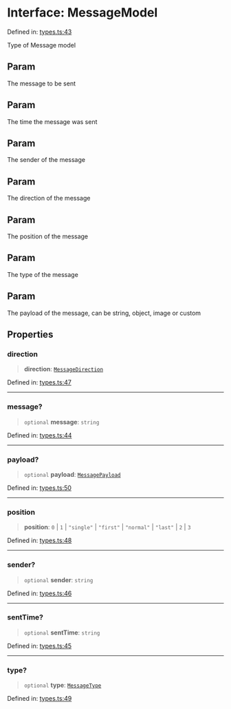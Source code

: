 # Interface: MessageModel

Defined in: [types.ts:43](https://github.com/GeoDaCenter/openassistant/blob/f1f258826ab8e671a18170ebc60cc2939607e736/packages/core/src/types.ts#L43)

Type of Message model

## Param

The message to be sent

## Param

The time the message was sent

## Param

The sender of the message

## Param

The direction of the message

## Param

The position of the message

## Param

The type of the message

## Param

The payload of the message, can be string, object, image or custom

## Properties

### direction

> **direction**: [`MessageDirection`](../type-aliases/MessageDirection.md)

Defined in: [types.ts:47](https://github.com/GeoDaCenter/openassistant/blob/f1f258826ab8e671a18170ebc60cc2939607e736/packages/core/src/types.ts#L47)

***

### message?

> `optional` **message**: `string`

Defined in: [types.ts:44](https://github.com/GeoDaCenter/openassistant/blob/f1f258826ab8e671a18170ebc60cc2939607e736/packages/core/src/types.ts#L44)

***

### payload?

> `optional` **payload**: [`MessagePayload`](../type-aliases/MessagePayload.md)

Defined in: [types.ts:50](https://github.com/GeoDaCenter/openassistant/blob/f1f258826ab8e671a18170ebc60cc2939607e736/packages/core/src/types.ts#L50)

***

### position

> **position**: `0` \| `1` \| `"single"` \| `"first"` \| `"normal"` \| `"last"` \| `2` \| `3`

Defined in: [types.ts:48](https://github.com/GeoDaCenter/openassistant/blob/f1f258826ab8e671a18170ebc60cc2939607e736/packages/core/src/types.ts#L48)

***

### sender?

> `optional` **sender**: `string`

Defined in: [types.ts:46](https://github.com/GeoDaCenter/openassistant/blob/f1f258826ab8e671a18170ebc60cc2939607e736/packages/core/src/types.ts#L46)

***

### sentTime?

> `optional` **sentTime**: `string`

Defined in: [types.ts:45](https://github.com/GeoDaCenter/openassistant/blob/f1f258826ab8e671a18170ebc60cc2939607e736/packages/core/src/types.ts#L45)

***

### type?

> `optional` **type**: [`MessageType`](../type-aliases/MessageType.md)

Defined in: [types.ts:49](https://github.com/GeoDaCenter/openassistant/blob/f1f258826ab8e671a18170ebc60cc2939607e736/packages/core/src/types.ts#L49)
